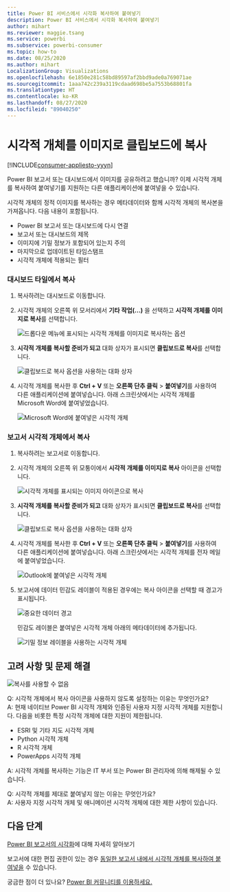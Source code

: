 ```yaml
---
title: Power BI 서비스에서 시각화 복사하여 붙여넣기
description: Power BI 서비스에서 시각화 복사하여 붙여넣기
author: mihart
ms.reviewer: maggie.tsang
ms.service: powerbi
ms.subservice: powerbi-consumer
ms.topic: how-to
ms.date: 08/25/2020
ms.author: mihart
LocalizationGroup: Visualizations
ms.openlocfilehash: 6e1850e281c58bd89597af2bbd9ade0a769071ae
ms.sourcegitcommit: 1aaa742c239a3119cdaad698be5a7553b68801fa
ms.translationtype: HT
ms.contentlocale: ko-KR
ms.lasthandoff: 08/27/2020
ms.locfileid: "89040250"
---
```

# <a name="copy-a-visual-as-an-image-to-your-clipboard"></a>시각적 개체를 이미지로 클립보드에 복사

[!INCLUDE[consumer-appliesto-yyyn](../includes/consumer-appliesto-yyyn.md)]

Power BI 보고서 또는 대시보드에서 이미지를 공유하려고 했습니까? 이제 시각적 개체를 복사하여 붙여넣기를 지원하는 다른 애플리케이션에 붙여넣을 수 있습니다. 

시각적 개체의 정적 이미지를 복사하는 경우 메타데이터와 함께 시각적 개체의 복사본을 가져옵니다. 다음 내용이 포함됩니다.
* Power BI 보고서 또는 대시보드에 다시 연결
* 보고서 또는 대시보드의 제목
* 이미지에 기밀 정보가 포함되어 있는지 주의
* 마지막으로 업데이트된 타임스탬프
* 시각적 개체에 적용되는 필터

### <a name="copy-from-a-dashboard-tile"></a>대시보드 타일에서 복사

1. 복사하려는 대시보드로 이동합니다.

2. 시각적 개체의 오른쪽 위 모서리에서 **기타 작업(...)** 을 선택하고 **시각적 개체를 이미지로 복사**를 선택합니다. 

    ![드롭다운 메뉴에 표시되는 시각적 개체를 이미지로 복사하는 옵션](media/end-user-copy-paste/power-bi-copy-dashboard.png)

3. **시각적 개체를 복사할 준비가 되고** 대화 상자가 표시되면 **클립보드로 복사**를 선택합니다.

    ![클립보드로 복사 옵션을 사용하는 대화 상자](media//end-user-copy-paste/power-bi-copied.png)

4. 시각적 개체를 복사한 후 **Ctrl + V** 또는 **오른쪽 단추 클릭** > **붙여넣기**를 사용하여 다른 애플리케이션에 붙여넣습니다. 아래 스크린샷에서는 시각적 개체를 Microsoft Word에 붙여넣었습니다. 

    ![Microsoft Word에 붙여넣은 시각적 개체](media//end-user-copy-paste/power-bi-paste-word.png)

### <a name="copy-from-a-report-visual"></a>보고서 시각적 개체에서 복사 

1. 복사하려는 보고서로 이동합니다.

2. 시각적 개체의 오른쪽 위 모퉁이에서 **시각적 개체를 이미지로 복사** 아이콘을 선택합니다. 

    ![시각적 개체를 표시되는 이미지 아이콘으로 복사](media/end-user-copy-paste/power-bi-copy-icon.png)

3. **시각적 개체를 복사할 준비가 되고** 대화 상자가 표시되면 **클립보드로 복사**를 선택합니다.

    ![클립보드로 복사 옵션을 사용하는 대화 상자](media//end-user-copy-paste/power-bi-copied.png)


4. 시각적 개체를 복사한 후 **Ctrl + V** 또는 **오른쪽 단추 클릭** > **붙여넣기**를 사용하여 다른 애플리케이션에 붙여넣습니다. 아래 스크린샷에서는 시각적 개체를 전자 메일에 붙여넣었습니다.

    ![Outlook에 붙여넣은 시각적 개체](media//end-user-copy-paste/power-bi-copy-email.png)

5. 보고서에 데이터 민감도 레이블이 적용된 경우에는 복사 아이콘을 선택할 때 경고가 표시됩니다.  

    ![중요한 데이터 경고](media//end-user-copy-paste/power-bi-sensitive.png)

    민감도 레이블은 붙여넣은 시각적 개체 아래의 메타데이터에 추가됩니다. 

    ![기밀 정보 레이블을 사용하는 시각적 개체](media//end-user-copy-paste/power-bi-confidential.png)



## <a name="considerations-and-troubleshooting"></a>고려 사항 및 문제 해결

   ![복사를 사용할 수 없음](media//end-user-copy-paste/power-bi-copy-grey.png)


Q: 시각적 개체에서 복사 아이콘을 사용하지 않도록 설정하는 이유는 무엇인가요?    
A: 현재 네이티브 Power BI 시각적 개체와 인증된 사용자 지정 시각적 개체를 지원합니다. 다음을 비롯한 특정 시각적 개체에 대한 지원이 제한됩니다. 
- ESRI 및 기타 지도 시각적 개체 
- Python 시각적 개체 
- R 시각적 개체 
- PowerApps 시각적 개체   

A: 시각적 개체를 복사하는 기능은 IT 부서 또는 Power BI 관리자에 의해 해제될 수 있습니다.


Q: 시각적 개체를 제대로 붙여넣지 않는 이유는 무엇인가요?    
A: 사용자 지정 시각적 개체 및 애니메이션 시각적 개체에 대한 제한 사항이 있습니다. 



## <a name="next-steps"></a>다음 단계
[Power BI 보고서의 시각화](end-user-visual-type.md)에 대해 자세히 알아보기

보고서에 대한 편집 권한이 있는 경우 [동일한 보고서 내에서 시각적 개체를 복사하여 붙여넣을](../visuals/power-bi-visualization-copy-paste.md) 수 있습니다. 

궁금한 점이 더 있나요? [Power BI 커뮤니티를 이용하세요.](https://community.powerbi.com/)

